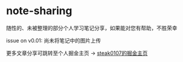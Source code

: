 # note-sharing
随性的、未被整理的部分个人学习笔记分享，如果能对您有帮助，不胜荣幸

issue on v0.01: 尚未将笔记中的图片上传

更多文章分享可跳转至个人掘金主页 -> [steak0107的掘金主页](https://juejin.cn/user/2239068181371863)
